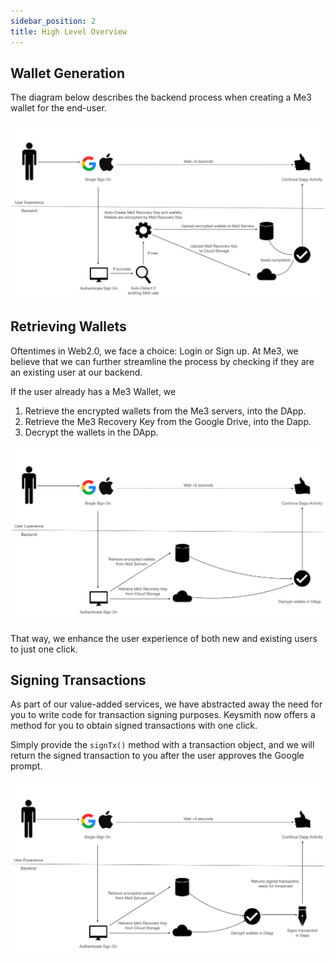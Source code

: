 ```yaml
---
sidebar_position: 2
title: High Level Overview
---
```


## Wallet Generation

The diagram below describes the backend process when creating a Me3 wallet for the end-user.

![Wallet creation backend process](./high-level-overview/diagram1.webp)

## Retrieving Wallets

Oftentimes in Web2.0, we face a choice: Login or Sign up. At Me3, we believe that we can further streamline the process by checking if they are an existing user at our backend.

If the user already has a Me3 Wallet, we

1. Retrieve the encrypted wallets from the Me3 servers, into the DApp.
1. Retrieve the Me3 Recovery Key from the Google Drive, into the Dapp.
1. Decrypt the wallets in the DApp.

![Wallet creation flow](./high-level-overview/diagram2.webp)

That way, we enhance the user experience of both new and existing users to just one click.

## Signing Transactions

As part of our value-added services, we have abstracted away the need for you to write code for transaction signing purposes. Keysmith now offers a method for you to obtain signed transactions with one click.

Simply provide the `signTx()` method with a transaction object, and we will return the signed transaction to you after the user approves the Google prompt.

![Transaction signing flow](./high-level-overview/diagram3.webp)
